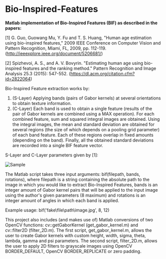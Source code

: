 # Bio-Inspired-Features

**Matlab implementation of Bio-Inspired Features (BIF) as described in the papers:**

[1] G. Guo, Guowang Mu, Y. Fu and T. S. Huang, "Human age estimation using bio-inspired features," 2009 IEEE Conference on Computer Vision and Pattern Recognition, Miami, FL, 2009, pp. 112-119. (http://ieeexplore.ieee.org/document/5206681/)

[2] Spizhevoi, A. S., and A. V. Bovyrin. "Estimating human age using bio-inspired features and the ranking method." Pattern Recognition and Image Analysis 25.3 (2015): 547-552. (https://dl.acm.org/citation.cfm?id=2822064)

Bio-Inspired Feature extraction works by:
1. (S-Layer) Applying bands (pairs of Gabor kernels) at several orientations to obtain texture information.
2. (C-Layer) Each band is used to obtain a single feature (results of the pair of Gabor kernels are combined using a MAX operation). For each combined feature, sum and squared integral images are obtained. Using the integral images, the mean and standard deviation are obtained for several regions (the size of which depends on a pooling grid parameter) of each band feature. Each of these regions overlap in fixed amounts (depending on the band). Finally, all the obtained standard deviations are recorded into a single BIF feature vector.

S-Layer and C-Layer parameters given by [1]:

![Sample](https://github.com/phillity/Computer-Vision-Image-Processing/tree/master/Bio-Inspired-Features/parameters.PNG)

The Matlab script takes three input arguments: bif(filepath, bands, rotations), where filepath is a string containing the absolute path to the image in which you would like to extract Bio-Inspired Features, bands is an integer amount of Gabor kernel pairs that will be applied to the input image using the author's given parameters (8 maximum) and rotations is an integer amount of angles in which each band is applied.

Example usage: bif('fake\file\path\image.jpg', 8, 12)

This project also includes (and makes use of) Matlab conversions of two OpenCV functions: cv::getGaborKernel (get_gabor_kernel.m) and cv::filter2D (filter_2D.m). The first script, get_gabor_kernel.m, allows the user to create Gabor kernels with custom height, width, sigma, theta, lambda, gamma and psi parameters. The second script, filter_2D.m, allows the user to apply 2D filters to grayscale images using OpenCV BORDER_DEFAULT, OpenCV BORDER_REPLICATE or zero padding.